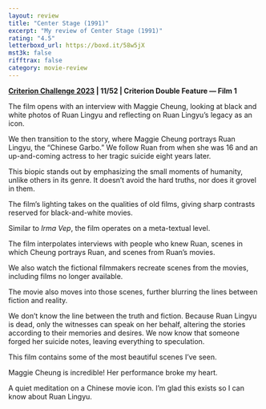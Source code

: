 ```yaml
---
layout: review
title: "Center Stage (1991)"
excerpt: "My review of Center Stage (1991)"
rating: "4.5"
letterboxd_url: https://boxd.it/58w5jX
mst3k: false
rifftrax: false
category: movie-review
---
```


<b><a href="https://boxd.it/pXW6q" target="_blank" rel="noopener">Criterion Challenge 2023</a> | 11/52 | Criterion Double Feature — Film 1</b>

The film opens with an interview with Maggie Cheung, looking at black and white photos of Ruan Lingyu and reflecting on Ruan Lingyu’s legacy as an icon.

We then transition to the story, where Maggie Cheung portrays Ruan Lingyu, the “Chinese Garbo.” We follow Ruan from when she was 16 and an up-and-coming actress to her tragic suicide eight years later.

This biopic stands out by emphasizing the small moments of humanity, unlike others in its genre. It doesn’t avoid the hard truths, nor does it grovel in them.

The film’s lighting takes on the qualities of old films, giving sharp contrasts reserved for black-and-white movies.

Similar to <i>Irma Vep</i>, the film operates on a meta-textual level.

The film interpolates interviews with people who knew Ruan, scenes in which Cheung portrays Ruan, and scenes from Ruan’s movies.

We also watch the fictional filmmakers recreate scenes from the movies, including films no longer available.

The movie also moves into those scenes, further blurring the lines between fiction and reality.

We don’t know the line between the truth and fiction. Because Ruan Lingyu is dead, only the witnesses can speak on her behalf, altering the stories according to their memories and desires. We now know that someone forged her suicide notes, leaving everything to speculation.

This film contains some of the most beautiful scenes I’ve seen.

Maggie Cheung is incredible! Her performance broke my heart.

A quiet meditation on a Chinese movie icon. I’m glad this exists so I can know about Ruan Lingyu.
